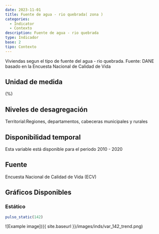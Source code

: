 ```yaml
---
date: 2023-11-01
title: Fuente de agua - rio quebrada( zona )
categories:
  - Indicator
  - Contexto
description: Fuente de agua - rio quebrada
type: Indicador
base: 2
tipo: Contexto
--- 
```


Viviendas segun el tipo de fuente del agua - rio quebrada.
Fuente: DANE basado en la Encuesta Nacional de Calidad de Vida

## Unidad de medida
(%)

## Niveles de desagregación
Territorial:Regiones, departamentos, cabeceras municipales y rurales

## Disponibilidad temporal
Esta variable está disponible para el periodo 2010 - 2020

## Fuente
Encuesta Nacional de Calidad de Vida (ECV)

## Gráficos Disponibles

### Estático

``` R
pulso_static(142)
```

![Example image]({{ site.baseurl }}/images/inds/var_142_trend.png)